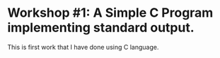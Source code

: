 # Workshop #1: A Simple C Program implementing standard output.
This is first work that I have done using C language.
